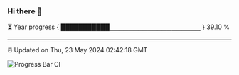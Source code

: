 ### Hi there 👋

⏳ Year progress { ███████████▁▁▁▁▁▁▁▁▁▁▁▁▁▁▁▁▁▁▁ } 39.10 %

---

⏰ Updated on Thu, 23 May 2024 02:42:18 GMT

![Progress Bar CI](https://github.com/IshwaranRudhara/GIT-ACTION/workflows/Progress%20Bar%20CI/badge.svg)

